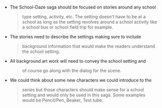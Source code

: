 -   The School-Daze saga should be focused on stories around any school
    > type setting, activity, etc. The setting doesn't have to be at a
    > school as long as the setting revolves around a school activity
    > like a school bus or school field trip for example.

-   The stories need to describe the settings making sure to include
    > background information that would make the readers understand the
    > school setting.

-   All background art work will need to convey the school setting and
    > of course go along with the dialog for the scene.

-   We could think about some new characters we could introduce to the
    > series but those characters should make sense for a school setting
    > and would only be used in this saga. Some examples would be
    > Pencil/Pen, Beaker, Test tube.
